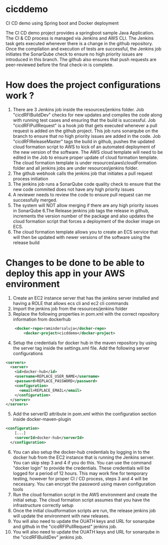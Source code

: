 # cicddemo
CI CD demo using Spring boot and Docker deployment

The CI CD demo project provides a springboot sample Java Application. The CI & CD process is managed via Jenkins and AWS CLI. The 
Jenkins task gets executed whenever there is a change in the github repository. Once the compilation and execution of tests are successful, the Jenkins job initiates the SonarQube check to ensure no high priority issues are introduced in this branch. The github also ensures that push requests are peer-reviewed before the final check-in is complete.

# How does the project configurations work ?
1. There are 3 Jenkins job inside the resources/jenkins folder. Job "cicdRFIBuildDev" checks for new updates and compiles the code along with running test cases and ensuring that the build is successful. Job "cicdRFIPullRequest" is a hook job that gets executed whenever a pull request is added on the github project. This job runs sonarqube on the branch to ensure that no high priority issues are added in the code. Job "cicdRFIReleaseMaster" tags the build in github, pushes the updated cloud formation script to AWS to kick of an automated deployment of the new version of the software. The AWS cloud template will need to be edited in the Job to ensure proper update of cloud formation template. The cloud formation template is under resources\aws\cloudFormation folder and all jenkins jobs are under resources\jenkins folder.
2. The github webhook calls the jenkins job that initiates a pull request process initiation 
3. The jenkins job runs a SonarQube code quality check to ensure that the new code commited does not have any high priority issues
4. A reviewer needs to review the code to ensure pull request can me successfully merged.
5. The system will NOT allow merging if there are any high priority issues in SonarQube
6.The Release jenkins job tags the release in github, increments the version number of the package and also updates the cloud formation 
script that forces a deployment of the docker image on ECS.
7. The cloud formation template allows you to create an ECS service that will then be updated with newer versions of the software using the release build

# Changes to be done to be able to deploy this app in your AWS environment
1. Create an EC2 instance server that has the jenkins server installed and having a ROLE that allows ecs cli and ec2 cli commands
2. Import the jenkins job from the resources/jenkins folder
3. Replace the following properties in pom.xml with the correct repository information from dockerhub
```xml
    <docker-repo>ramindersaluja</docker-repo>
		<docker-project>cicddemo</docker-project>
```    
4. Setup the credentials for docker hub in the maven repository by using the server tag inside the settings.xml file. 
Add the following server configurations
```xml
<servers>
  <server>
    <id>docker-hub</id>
    <username>REPLACE_USER_NAME</username>
    <password>REPLACE_PASSWORD</password>
    <configuration>
      <email>REPLACE_EMAIL</email>
    </configuration>
  </server>
</servers>
```
5. Add the serverID attribute in pom.xml within the configuration section inside <artifactId>docker-maven-plugin</artifactId>
  ```xml
  <configuration>
      [...]
      <serverId>docker-hub</serverId>
    </configuration>
```
6.  You can also setup the docker-hub credentials by logging in to the docker hub from the EC2 instance that is running the Jenkins 
server. 
You can skip step 3 and 4 if you do this. You can use the command "docker login" to provide the credentials. These credentials will be 
logged for a period of 12 hours. This may work fine for temporary testing, however for proper CI / CD process, steps 3 and 4 will be 
necessary. You can encrypt the password using maven configuration tools
7. Run the cloud formation script in the AWS environment and create the initial setup. The cloud formation script assumes that you have the infrastructure correctly setup
8. Once the initial cloudformation scripts are run, the release jenkins job will update the environment with new releases.
9. You will also need to update the OUATH keys and URL for sonarqube and github in the "cicdRFIPullRequest" jenkins job.
10. You will also need to update the OUATH keys and URL for sonarqube in the "cicdRFIBuildDev" jenkins job.




